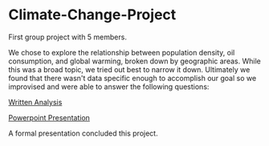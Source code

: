 # Climate-Change-Project
First group project with 5 members.

We chose to explore the relationship between population density, oil consumption, and global warming, broken down by geographic areas. While this was a broad topic, we tried out best to narrow it down. Ultimately we found that there wasn't data specific enough to accomplish our goal so we improvised and were able to answer the following questions:

[Written Analysis](https://drive.google.com/file/d/1yRqWjjVf9xezeBwVAIdEqTkBgqb49-EK/view?usp=sharing)

[Powerpoint Presentation](https://docs.google.com/presentation/d/1bXYeMEF79kXsewjTNJ5lV4LHzCq3-SKhwvXft5UDpKg/edit#slide=id.g35f391192_00)

A formal presentation concluded this project.
